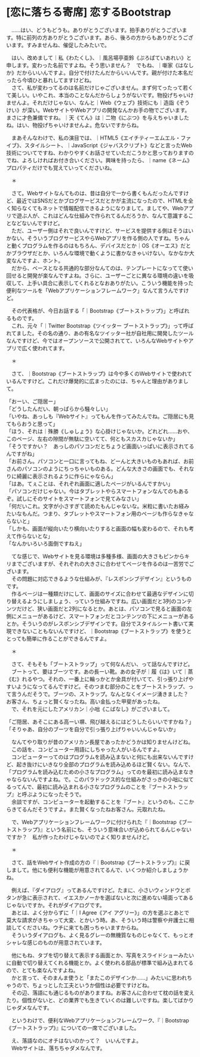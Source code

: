 # [恋に落ちる寄席] 恋するBootstrap

　……はい、どうもどうも。ありがとうございます。拍手ありがとうございます。特に前列の方ありがとうございます。あら、後ろの方からもありがとうございます。すみませんね、催促したみたいで。

　はい、改めまして｜私《わたくし》、｜風呂場亭亜鈴《ぷろぱていあれい》と申します。変わった名前ですよね。そう思いません？　でもね、｜噺家《はなしか》だからいいんですよ。自分で付けたんだからいいんです。親が付けた本名だったら今頃ひと暴れしてますけどね。  
　さて、私が変わってるのは名前だけじゃございません。まず何てったって若くて美しい。いやこれ、本当のことなんだからしょうがないです。物投げちゃいけませんよ。それだけじゃない、なんと｜Web《ウェブ》技術にも｜造詣《ぞうけい》が深い。WebサイトやWebアプリの開発なんかお手の物でございます。まさに才色兼備ですね。｜天《てん》は｜二物《にぶつ》を与えちゃいましたね。はい、物投げちゃいけませんよ。危ないですからね。

　まあそんなわけで、私の演目では、｜HTML5《エイチティーエムエル・ファイブ》、スタイルシート、｜JavaScript《ジャバスクリプト》などと言ったWeb技術についてですね、わかりやすくお話させていただこうかと思っておりますのでね、よろしければお付き合いください。興味を持ったら、｜name《ネーム》プロパティだけでも覚えていってくださいね。

　＊

　さて。Webサイトなんてものは、昔は自分で一から書くもんだったんですけど、最近ではSNSだとかブログサービスだとかが主流になったので、HTMLを全く知らなくてもネットで情報配信できるようになりまして。ましてや、Webアプリで遊ぶ人が、これはどんな仕組みで作られてるんだろうか、なんて意識することなどないんですけど。  
　ただ、ユーザー側はそれで良いんですけど、サービスを提供する側はそうはいかない。そういうブログサービスやらWebアプリを作る側の人ですね。ちゃんと動くプログラムを作るのはもちろん、デバイスだとか｜OS《オーエス》だとかブラウザだとか、いろんな環境で動くように書かなきゃいけない。なかなか大変なんですよ、ホント。  
　だから、ベースとなる共通的な部分なんてのは、テンプレートになってて使い回せると開発が楽なんですよね。さらに、ユーザーごとに異なる環境の違いを吸収して、上手い具合に表示してくれるとなおありがたい。こういう機能を持った便利なツールを「Webアプリケーションフレームワーク」なんて言うんですけど。

　その代表格が、今日お話する「｜Bootstrap《ブートストラップ》」と呼ばれるものです。  
　これ、元々「｜Twitter Bootstrap《ツイッター ブートストラップ》」って呼ばれてました。その名の通り、あの有名なツイッター社が自社用に開発したツールなんですけど、今ではオープンソースで公開されてて、いろんなWebサイトやアプリで広く使われてます。

　＊

　さて、｜Bootstrap《ブートストラップ》は今や多くのWebサイトで使われているんですけど。これだけ爆発的に広まったのには、ちゃんと理由がありまして。

「おーい、ご隠居ー」  
「どうしたんだい、朝っぱらから騒々しい」  
「いやね、あっしも『Webサイト』ってもんを作ってみたんでね。ご隠居にも見てもらおうと思って」  
「ほう、それは｜殊勝《しゅしょう》な心掛けじゃないか。どれどれ……おや、このページ、左右の隙間が無駄に空いてて、何ともスカスカじゃないか」  
「そうですかい？　あっしのパソコンだとちょうど画面いっぱいに表示されてるんですがね」  
「お前さん。パソコンと一口に言ってもね、どーんと大きいものもあれば、お前さんのパソコンのようにちっちゃいものある。どんな大きさの画面でも、それなりに綺麗に表示されるように作らにゃならん」  
「はあ。てぇことは、それぞれ画面に適したページがいるんですかい」  
「パソコンだけじゃない。今はタブレットやらスマートフォンなんてのもあるぞ。試しにそのサイトをスマートフォンで見てみなさい」  
「何だいこれ。文字が小さすぎて読めたもんじゃないな。米粒に書いたお経みたいなもんだ。つまり、タブレットやスマートフォン用のページも作らなきゃならないと」  
「しかも、画面が縦向いたり横向いたりすると画面の幅も変わるので、それも考えて作らないとな」  
「なんかいろいろ面倒ですねえ」

　てな感じで、Webサイトを見る環境は多種多様、画面の大きさもピンからキリまでございますが、それぞれの大きさに合わせてページを作るのは一苦労でございます。  
　その問題に対応できるような仕組みが、『レスポンシブデザイン』というものです。  
　作るページは一種類だけにして、画面のサイズに合わせて最適なデザインに切り替えるようにしましょう、っていう仕組みですね。広い画面だと3列のコンテンツだけど、狭い画面だと2列になるとか。あとは、パソコンで見ると画面の左側にメニューがあるけど、スマートフォンだとコンテンツの下にメニューがあるとか。そういうのがレスポンシブデザインです。自分でスタイルシート書いて実現できないこともないんですけど、｜Bootstrap《ブートストラップ》を使うととっても簡単に作ることができるんですよ。

　＊

　さて、そもそも「ブートストラップ」って何なんだい、って話なんですけど。  
　ブートって、要はブーツです。あの長ーい靴。あの女子が｜履《は》いて｜蒸《む》れるやつ。それの、一番上に輪っかとか金具が付いてて、引っ張り上げやすいようになってるんですけど。そのつまむ部分のことをブートストラップ、って言うんだそうで。ブーツの、ストラップ。なんとなくイメージ湧きました？　お客さん、ちょっと賢くなったね。高い金払った甲斐があったね。  
　で、それを元にしたアメリカン｜小咄《こばなし》がございまして。

「ご隠居、あそこにある高ーい塀、飛び越えるにはどうしたらいいですかね？」  
「そりゃあ、自分のブーツを自分で引っ張り上げりゃいいんじゃないか」

　なんてやり取りが昔のアメリカン長屋であったかどうかは知りませんけどね。  
　この話を、コンピューター用語にしちゃった人がいるんですよ。  
　コンピューターってのはプログラムを読み込まないと何にも出来ないんですけど、起き抜けにいきなり全部のプログラムを読み込めるほど賢くない。なんで、「プログラムを読み込むための小さなプログラム」ってのを最初に読み込まなきゃならないんですよね。で。このパラドックス的な仕組みがさっきの小咄に似てるってんで、最初に読み込まれる小さなプログラムのことを『ブートストラップ』と呼ぶようになったそうで。  
　余談ですが、コンピューターを起動することを『ブート』というのも、ここからきてるんだそうですよ。また賢くなったねお客さん。元取れたね。

　で、Webアプリケーションフレームワークに付けられた『｜Bootstrap《ブートストラップ》』という名前にも、そういう意味合いが込められてるんじゃないですか？　私が作ったわけじゃないのでよく知りませんけど。

　＊

　さて、話をWebサイト作成の方の『｜Bootstrap《ブートストラップ》』に戻しまして。他にも便利な機能が用意されてるんで、いくつか紹介しましょうかね。

　例えば、『ダイアログ』ってあるんですけど。たまに、小さいウィンドウとボタンが急に表示されて、イエスかノーかを選ばないと次に進めない場面ってあるじゃないですか。それがダイアログです。  
　あとは、よく分からずに「｜I Agree《アイ アグリー》」の方を選ぶとあとで莫大な請求がきちゃって大変、とかいう時。あ、そういう時は警察や弁護士に相談してくださいね。ウチに来ても困っちゃいますからね。  
　そういうダイアログも、よく見るグレーの無機質なものじゃなくて、もっとオシャレな感じのものが用意されています。

　他にもね、タブを切り替えて表示する画面とか、写真をスライドショーみたいに自動で切り替えてくれる機能とか。よく使われる部品が標準で組み込まれてるので、とても楽なんですよね。  
　かと言って、そのまんま使うと「またこのデザインか……」みたいに思われちゃうので、ちょっとした工夫というか個性は必要ですけどね。  
　その辺、落語にも通じるものがありますね。お客さんに合わせて枕の話を変えたり。個性がないと、どの業界でも生きていくのは難しいですね。楽してばかりじゃダメなんです。

　というわけで、便利なWebアプリケーションフレームワーク、『｜Bootstrap《ブートストラップ》』についての一席でございました。

　え、落語なのにオチはないのかって？　いいんですよ。  
　Webサイトは、落ちちゃダメなんです。
<!--stackedit_data:
eyJoaXN0b3J5IjpbLTE5NjM0NTgwMSw5NzMzNzQ5MzIsLTQ4OD
cxMjkyMiwxNzc1MDMyODc2LDcwODQ4NDQ1NSwtNjk0NTA2ODQs
MTE0NzQ0Mzc0LC03MTYxNTA1OTksMjAzNDkxNzEyNCwtMjAwNz
YyMDU4MywxOTAxNzE4Nzk2LDE3MTkxNDE5NzEsODM5NTAwMjA3
LC0yODU2NTgwMDcsMTE0MTU3ODMxMSw3OTA0Njk2NDYsLTEzNT
g1MTQyOTcsLTI4MTU1NDE1OCwxODkzNDI1NDY4LDE2MDcyNDc1
ODRdfQ==
-->